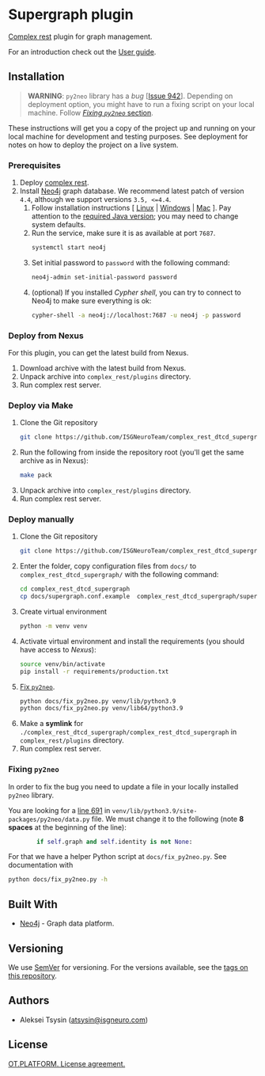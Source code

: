 # Supergraph plugin

[Complex rest](https://github.com/ISGNeuroTeam/complex_rest/tree/develop) plugin for graph management.

For an introduction check out the [User guide](docs/user-guide.md).

## Installation

> **WARNING**: `py2neo` library has a *bug* [[Issue 942](https://github.com/py2neo-org/py2neo/issues/942)]. Depending on deployment option, you might have to run a fixing script on your local machine. Follow [*Fixing `py2neo`* section](#fixing-py2neo).

These instructions will get you a copy of the project up and running on your local machine for development and testing purposes. See deployment for notes on how to deploy the project on a live system.

### Prerequisites

1. Deploy [complex rest](https://github.com/ISGNeuroTeam/complex_rest/tree/develop).
2. Install [Neo4j](https://neo4j.com/docs/operations-manual/current/installation/) graph database. We recommend latest patch of version `4.4`, although we support versions `3.5, <=4.4`.
    1. Follow installation instructions [ [Linux](https://neo4j.com/docs/operations-manual/current/installation/linux/) | [Windows](https://neo4j.com/docs/operations-manual/current/installation/windows/) | [Mac](https://neo4j.com/docs/operations-manual/current/installation/osx/) ]. Pay attention to the [required Java version](https://neo4j.com/docs/operations-manual/current/installation/requirements/#deployment-requirements-java); you may need to change system defaults.
    2. Run the service, make sure it is as available at port `7687`.
        ```sh
        systemctl start neo4j
        ```
    3. Set initial password to `password` with the following command:
        ```sh
        neo4j-admin set-initial-password password
        ```
    4. (optional) If you installed *Cypher shell*, you can try to connect to Neo4j to make sure everything is ok:
        ```sh
        cypher-shell -a neo4j://localhost:7687 -u neo4j -p password
        ```

### Deploy from Nexus

For this plugin, you can get the latest build from Nexus.

1. Download archive with the latest build from Nexus.
2. Unpack archive into `complex_rest/plugins` directory.
3. Run complex rest server.

### Deploy via Make

1. Clone the Git repository
    ```sh
    git clone https://github.com/ISGNeuroTeam/complex_rest_dtcd_supergraph.git
    ```
2. Run the following from inside the repository root (you'll get the same archive as in Nexus):
    ```sh
    make pack
    ```
3. Unpack archive into `complex_rest/plugins` directory.
4. Run complex rest server.

### Deploy manually

1. Clone the Git repository
    ```sh
    git clone https://github.com/ISGNeuroTeam/complex_rest_dtcd_supergraph.git
    ```
2. Enter the folder, copy configuration files from `docs/` to `complex_rest_dtcd_supergraph/` with the following command:
    ```sh
    cd complex_rest_dtcd_supergraph
    cp docs/supergraph.conf.example  complex_rest_dtcd_supergraph/supergraph.conf
    ```
3. Create virtual environment
    ```sh
    python -m venv venv
    ```
4. Activate virtual environment and install the requirements (you should have access to *Nexus*):
    ```sh
    source venv/bin/activate
    pip install -r requirements/production.txt
    ```
5. [Fix `py2neo`](#fixing-py2neo).
    ```sh
    python docs/fix_py2neo.py venv/lib/python3.9
    python docs/fix_py2neo.py venv/lib64/python3.9
    ```
6. Make a **symlink** for `./complex_rest_dtcd_supergraph/complex_rest_dtcd_supergraph` in `complex_rest/plugins` directory.
7. Run complex rest server.

### Fixing `py2neo`

In order to fix the bug you need to update a file in your locally installed `py2neo` library.

You are looking for a [line 691](https://github.com/py2neo-org/py2neo/blob/master/py2neo/data.py#L691) in `venv/lib/python3.9/site-packages/py2neo/data.py` file. We must change it to the following (note **8 spaces** at the beginning of the line):
```python
        if self.graph and self.identity is not None:
```

For that we have a helper Python script at `docs/fix_py2neo.py`. See documentation with
```sh
python docs/fix_py2neo.py -h
```

## Built With

- [Neo4j](https://neo4j.com/) - Graph data platform.


## Versioning

We use [SemVer](http://semver.org/) for versioning. For the versions available, see the [tags on this repository](https://github.com/your/project/tags). 

## Authors

- Aleksei Tsysin (atsysin@isgneuro.com)


## License

[OT.PLATFORM. License agreement.](LICENSE.md)